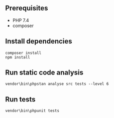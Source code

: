 ## Prerequisites

- PHP 7.4
- composer

## Install dependencies

    composer install
    npm install

## Run static code analysis

    vendor\bin\phpstan analyse src tests --level 6

## Run tests

    vendor\bin\phpunit tests
